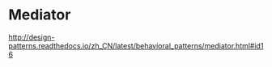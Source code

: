 # Mediator

http://design-patterns.readthedocs.io/zh_CN/latest/behavioral_patterns/mediator.html#id16
